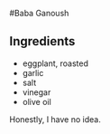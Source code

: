 #Baba Ganoush
## Ingredients
* eggplant, roasted
* garlic
* salt
* vinegar
* olive oil

Honestly, I have no idea.
